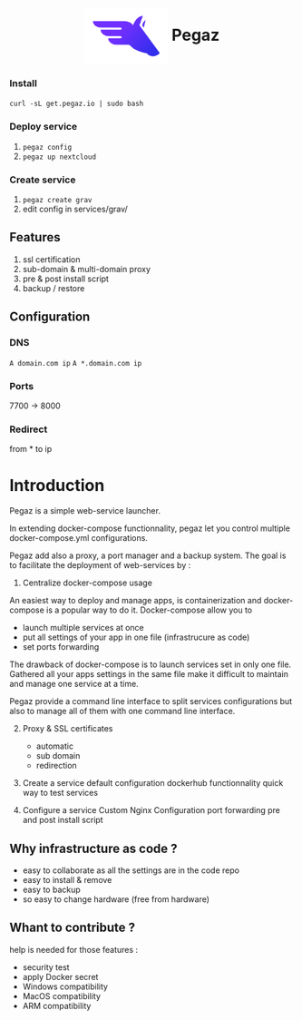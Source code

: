<h1 align="center">
  <picture>
    <img align="center" alt="Pegaz" src="./docs/pegaz.svg" height="100">
  </picture>
  Pegaz
</h1>

### Install
`curl -sL get.pegaz.io | sudo bash`

### Deploy service

1. `pegaz config`
2. `pegaz up nextcloud`

### Create service

1. `pegaz create grav`
2. edit config in services/grav/

## Features

1. ssl certification
2. sub-domain & multi-domain proxy
3. pre & post install script
4. backup / restore

## Configuration
### DNS
`A domain.com ip`
`A *.domain.com ip`
### Ports
7700 -> 8000
### Redirect
from * to ip

# Introduction

Pegaz is a simple web-service launcher.

In extending docker-compose functionnality, pegaz let you control multiple docker-compose.yml configurations.

Pegaz add also a proxy, a port manager and a backup system.
The goal is to facilitate the deployment of web-services by :

1. Centralize docker-compose usage

An easiest way to deploy and manage apps, is containerization and docker-compose is a popular way to do it.
Docker-compose allow you to
 - launch multiple services at once
 - put all settings of your app in one file (infrastrucure as code)
 - set ports forwarding

The drawback of docker-compose is to launch services set in only one file.
Gathered all your apps settings in the same file make it difficult to maintain and manage one service at a time.

Pegaz provide a command line interface to split services configurations but also to manage all of them with one command line interface.

2. Proxy & SSL certificates
    - automatic
    - sub domain
    - redirection

3. Create a service
    default configuration
    dockerhub functionnality
    quick way to test services

4. Configure a service
    Custom Nginx Configuration
    port forwarding
    pre and post install script

## Why infrastructure as code ?
- easy to collaborate as all the settings are in the code repo
- easy to install & remove
- easy to backup
- so easy to change hardware (free from hardware)


## Whant to contribute ?
help is needed for those features :
- security test
- apply Docker secret
- Windows compatibility
- MacOS compatibility
- ARM compatibility
